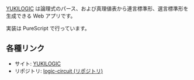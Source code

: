 [YUKILOGIC](https://yukikurage.github.io/logic-circuit/) は論理式のパース、および真理値表から連言標準形、選言標準形を生成できる Web アプリです。

実装は PureScript で行っています。

## 各種リンク

- サイト:
  [YUKILOGIC](https://yukikurage.github.io/logic-circuit/)
- リポジトリ:
  [logic-circuit (リポジトリ)](https://github.com/yukikurage/logic-circuit)
